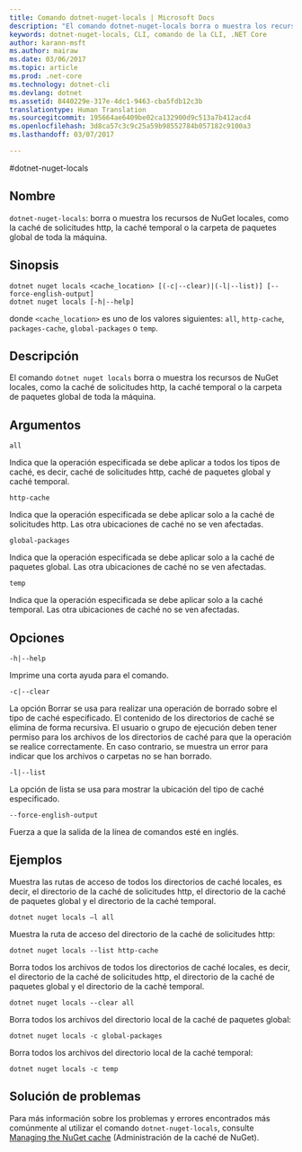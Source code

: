 ```yaml
---
title: Comando dotnet-nuget-locals | Microsoft Docs
description: "El comando dotnet-nuget-locals borra o muestra los recursos de NuGet locales, como la caché de solicitudes http, la caché temporal o la carpeta de paquetes global de toda la máquina."
keywords: dotnet-nuget-locals, CLI, comando de la CLI, .NET Core
author: karann-msft
ms.author: mairaw
ms.date: 03/06/2017
ms.topic: article
ms.prod: .net-core
ms.technology: dotnet-cli
ms.devlang: dotnet
ms.assetid: 8440229e-317e-4dc1-9463-cba5fdb12c3b
translationtype: Human Translation
ms.sourcegitcommit: 195664ae6409be02ca132900d9c513a7b412acd4
ms.openlocfilehash: 3d8ca57c3c9c25a59b98552784b057182c9100a3
ms.lasthandoff: 03/07/2017

---
```

#<a name="dotnet-nuget-locals"></a>dotnet-nuget-locals

## <a name="name"></a>Nombre

`dotnet-nuget-locals`: borra o muestra los recursos de NuGet locales, como la caché de solicitudes http, la caché temporal o la carpeta de paquetes global de toda la máquina. 

## <a name="synopsis"></a>Sinopsis

```
dotnet nuget locals <cache_location> [(-c|--clear)|(-l|--list)] [--force-english-output]
dotnet nuget locals [-h|--help]
```

donde `<cache_location>` es uno de los valores siguientes: `all`, `http-cache`, `packages-cache`, `global-packages` o `temp`.

## <a name="description"></a>Descripción

El comando `dotnet nuget locals` borra o muestra los recursos de NuGet locales, como la caché de solicitudes http, la caché temporal o la carpeta de paquetes global de toda la máquina.

## <a name="arguments"></a>Argumentos

`all`

Indica que la operación especificada se debe aplicar a todos los tipos de caché, es decir, caché de solicitudes http, caché de paquetes global y caché temporal.

`http-cache`

Indica que la operación especificada se debe aplicar solo a la caché de solicitudes http. Las otra ubicaciones de caché no se ven afectadas.

`global-packages`

Indica que la operación especificada se debe aplicar solo a la caché de paquetes global. Las otra ubicaciones de caché no se ven afectadas.

`temp`

Indica que la operación especificada se debe aplicar solo a la caché temporal. Las otra ubicaciones de caché no se ven afectadas.

## <a name="options"></a>Opciones

`-h|--help`

Imprime una corta ayuda para el comando.  

`-c|--clear`

La opción Borrar se usa para realizar una operación de borrado sobre el tipo de caché especificado. El contenido de los directorios de caché se elimina de forma recursiva. El usuario o grupo de ejecución deben tener permiso para los archivos de los directorios de caché para que la operación se realice correctamente. En caso contrario, se muestra un error para indicar que los archivos o carpetas no se han borrado.

`-l|--list`

La opción de lista se usa para mostrar la ubicación del tipo de caché especificado. 

`--force-english-output`

Fuerza a que la salida de la línea de comandos esté en inglés.

## <a name="examples"></a>Ejemplos

Muestra las rutas de acceso de todos los directorios de caché locales, es decir, el directorio de la caché de solicitudes http, el directorio de la caché de paquetes global y el directorio de la caché temporal.

`dotnet nuget locals –l all`

Muestra la ruta de acceso del directorio de la caché de solicitudes http:

`dotnet nuget locals --list http-cache`

Borra todos los archivos de todos los directorios de caché locales, es decir, el directorio de la caché de solicitudes http, el directorio de la caché de paquetes global y el directorio de la caché temporal.

`dotnet nuget locals --clear all`

Borra todos los archivos del directorio local de la caché de paquetes global:

`dotnet nuget locals -c global-packages`

Borra todos los archivos del directorio local de la caché temporal:

`dotnet nuget locals -c temp`

## <a name="troubleshooting"></a>Solución de problemas

Para más información sobre los problemas y errores encontrados más comúnmente al utilizar el comando `dotnet-nuget-locals`, consulte [Managing the NuGet cache](https://docs.microsoft.com/nuget/consume-packages/managing-the-nuget-cache) (Administración de la caché de NuGet).

